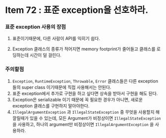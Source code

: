 # Item 72 : 표준 exception을 선호하라.

### 표준 exception 사용의 장점

1. 표준이기때문에, 다른 사람이 API를 익히기 쉽다.

2. Exception 클래스의 종류가 적어지면 memory footprint가 줄어들고 클래스를 로딩하는데 시간이 덜 걸린다.

   

### 주의할점

1. ```Exception```, ```RuntimeException```, ```Throwable```, ```Error``` 클래스들은 다른 exception들의 super class 이기때문에 직접 사용해서는 안된다.
2. 표준 exception에서 추가로 구현을 하고 싶다면 상속을 받아서 구현을 해도 된다. 
3. Exception은 serializable 이기 때문에 꼭 필요한 경우가 아니면, 새로운 exception 클래스를 구현하지 말아야한다.
4. ```IllegalArgumentException``` 과 ```IllegalStateException``` 중 무엇을 사용할지 해깔릴때가 있을 수 있는데, 모든 Argument가 비정상이면 ```IllegalStateException``` 을 사용하고, 하나의 argument만 비정상이면 ```IllegalArgumentException``` 을 사용하라.

